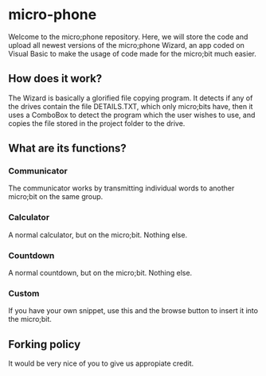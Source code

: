 # micro-phone
Welcome to the micro;phone repository. Here, we will store the code and upload all newest versions of the micro;phone Wizard, an app coded on Visual Basic to make the usage of code made for the micro;bit much easier.
## How does it work?
The Wizard is basically a glorified file copying program. It detects if any of the drives contain the file DETAILS.TXT, which only micro;bits have, then it uses a ComboBox to detect the program which the user wishes to use, and copies the file stored in the project folder to the drive.
## What are its functions?
### Communicator
The communicator works by transmitting individual words to another micro;bit on the same group.
### Calculator
A normal calculator, but on the micro;bit. Nothing else.
### Countdown
A normal countdown, but on the micro;bit. Nothing else.
### Custom
If you have your own snippet, use this and the browse button to insert it into the micro;bit.
## Forking policy
It would be very nice of you to give us appropiate credit. 
